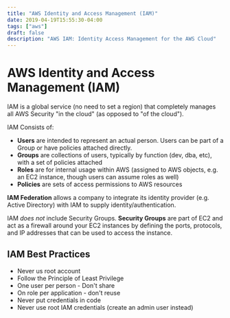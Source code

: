 ```yaml
---
title: "AWS Identity and Access Management (IAM)"
date: 2019-04-19T15:55:30-04:00
tags: ["aws"]
draft: false
description: "AWS IAM: Identity Access Management for the AWS Cloud"
---
```


# AWS Identity and Access Management (IAM)

IAM is a global service (no need to set a region) that completely manages all AWS Security "in the cloud" (as opposed to "of the cloud").

IAM Consists of:

* **Users** are intended to represent an actual person. Users can be part of a Group or have policies attached directly.
* **Groups** are collections of users, typically by function (dev, dba, etc), with a set of policies attached
* **Roles** are for internal usage within AWS (assigned to AWS objects, e.g. an EC2 instance, though users can assume roles as well)
* **Policies** are sets of access permissions to AWS resources

**IAM Federation** allows a company to integrate its identity provider (e.g. Active Directory) with IAM to supply identity/authentication.

IAM _does not_ include Security Groups. **Security Groups** are part of EC2 and act as a firewall around your EC2 instances by defining the ports, protocols, and IP addresses that can be used to access the instance.

## IAM Best Practices

* Never us root account
* Follow the Principle of Least Privilege 
* One user per person - Don't share
* On role per application - don't reuse
* Never put credentials in code
* Never use root IAM credentials (create an admin user instead)
